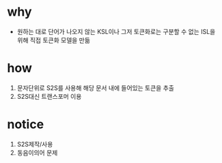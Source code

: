 # why
- 원하는 대로 단어가 나오지 않는 KSL이나 그저 토큰화로는 구분할 수 없는 ISL을 위해 직접 토큰화 모델을 만듦
# how
1. 문자단위로 S2S를 사용해 해당 문서 내에 들어있는 토큰을 추출
2. S2S대신 트랜스포머 이용
# notice
1. S2S제작/사용
2. 동음이의어 문제 
